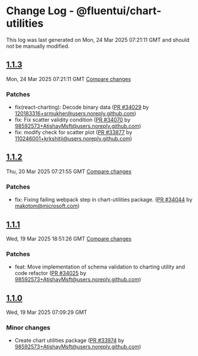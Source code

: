 # Change Log - @fluentui/chart-utilities

This log was last generated on Mon, 24 Mar 2025 07:21:11 GMT and should not be manually modified.

<!-- Start content -->

## [1.1.3](https://github.com/microsoft/fluentui/tree/@fluentui/chart-utilities_v1.1.3)

Mon, 24 Mar 2025 07:21:11 GMT 
[Compare changes](https://github.com/microsoft/fluentui/compare/@fluentui/chart-utilities_v1.1.2..@fluentui/chart-utilities_v1.1.3)

### Patches

- fix(react-charting): Decode binary data ([PR #34029](https://github.com/microsoft/fluentui/pull/34029) by 120183316+srmukher@users.noreply.github.com)
- fix: Fix scatter validity condition ([PR #34070](https://github.com/microsoft/fluentui/pull/34070) by 98592573+AtishayMsft@users.noreply.github.com)
- fix: modify check for scatter plot ([PR #33877](https://github.com/microsoft/fluentui/pull/33877) by 110246001+krkshitij@users.noreply.github.com)

## [1.1.2](https://github.com/microsoft/fluentui/tree/@fluentui/chart-utilities_v1.1.2)

Thu, 20 Mar 2025 07:21:55 GMT 
[Compare changes](https://github.com/microsoft/fluentui/compare/@fluentui/chart-utilities_v1.1.1..@fluentui/chart-utilities_v1.1.2)

### Patches

- fix: Fixing failing webpack step in chart-utilities package. ([PR #34044](https://github.com/microsoft/fluentui/pull/34044) by makotom@microsoft.com)

## [1.1.1](https://github.com/microsoft/fluentui/tree/@fluentui/chart-utilities_v1.1.1)

Wed, 19 Mar 2025 18:51:26 GMT 
[Compare changes](https://github.com/microsoft/fluentui/compare/@fluentui/chart-utilities_v1.1.0..@fluentui/chart-utilities_v1.1.1)

### Patches

- feat: Move implementation of schema validation to charting utility and code refactor ([PR #34025](https://github.com/microsoft/fluentui/pull/34025) by 98592573+AtishayMsft@users.noreply.github.com)

## [1.1.0](https://github.com/microsoft/fluentui/tree/@fluentui/chart-utilities_v1.1.0)

Wed, 19 Mar 2025 07:09:29 GMT

### Minor changes

- Create chart utilities package ([PR #33974](https://github.com/microsoft/fluentui/pull/33974) by 98592573+AtishayMsft@users.noreply.github.com)

